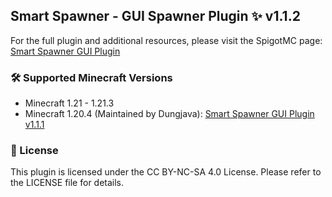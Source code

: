 ## Smart Spawner - GUI Spawner Plugin ✨ v1.1.2
For the full plugin and additional resources, please visit the SpigotMC page: [Smart Spawner GUI Plugin](https://www.spigotmc.org/resources/smart-spawner-gui-spawner-plugin%E2%9C%A8-1-21-1-21-3-%EF%B8%8F.120743/)

### 🛠️ Supported Minecraft Versions
- Minecraft 1.21 - 1.21.3
- Minecraft 1.20.4 (Maintained by Dungjava): [Smart Spawner GUI Plugin v1.1.1](https://github.com/mclunarsmp/Smart-Spawner-Plugin)

### 📜 License
This plugin is licensed under the CC BY-NC-SA 4.0 License. Please refer to the LICENSE file for details.